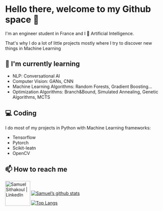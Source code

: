# Hello there, welcome to my Github space 👋

<!--
**Rubiksman78/Rubiksman78** is a ✨ _special_ ✨ repository because its `README.md` (this file) appears on your GitHub profile.

Here are some ideas to get you started:

- 🔭 I’m currently working on ...
- 🌱 I’m currently learning ...
- 👯 I’m looking to collaborate on ...
- 🤔 I’m looking for help with ...
- 💬 Ask me about ...
- 📫 How to reach me: ...
- 😄 Pronouns: ...
- ⚡ Fun fact: ...
-->

I'm an engineer student in France and I 💟 Artificial Intelligence. 

That's why I do a lot of little projects mostly where I try to discover new things in Machine Learning 

## 🌱 I'm currently learning

- NLP: Conversational AI
- Computer Vision: GANs, CNN
- Machine Learning Algorithms: Random Forests, Gradient Boosting...
- Optimization Algorithms: Branch&Bound, Simulated Annealing, Genetic Algorithms, MCTS

## 💻 Coding

I do most of my projects in Python with Machine Learning frameworks:
- Tensorflow
- Pytorch
- Scikit-leatn
- OpenCV

## 📫 How to reach me

<a href="https://www.linkedin.com/in/samuel-sithakoul/"><img align="left" src="https://img.shields.io/badge/linkedin-%230077B5.svg?style=for-the-badge&logo=linkedin&logoColor=white" alt="Samuel Sithakoul | LinkedIn" width="80px"/></a><br />


[![Samuel’s github stats](https://github-readme-stats.vercel.app/api?username=rubiksman78)](https://github.com/rubiksman78)

[![Top Langs](https://github-readme-stats.vercel.app/api/top-langs/?username=rubiksman78&layout=compact)](https://github.com/rubiksman78)

